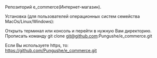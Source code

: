 Репозиторий e_commerce(Интернет-магазин).

Установка (для пользователей операционных систем семейства MacOs/Linux/Windows):

Открыть терминал или консоль и перейти в нужную Вам директорию. Прописать команду git clone git@github.com:Pungushe/e_commerce.git

Если Вы используете https, то: https://github.com/Pungushe/e_commerce.git

